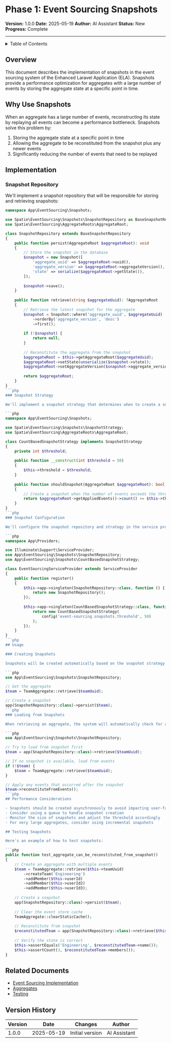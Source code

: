 # Phase 1: Event Sourcing Snapshots

**Version:** 1.0.0
**Date:** 2025-05-19
**Author:** AI Assistant
**Status:** New
**Progress:** Complete

---

<details>
<summary>Table of Contents</summary>

- [Overview](#overview)
- [Why Use Snapshots](#why-use-snapshots)
- [Implementation](#implementation)
  - [Snapshot Repository](#snapshot-repository)
  - [Snapshot Strategy](#snapshot-strategy)
  - [Snapshot Configuration](#snapshot-configuration)
- [Usage](#usage)
  - [Creating Snapshots](#creating-snapshots)
  - [Loading from Snapshots](#loading-from-snapshots)
- [Performance Considerations](#performance-considerations)
- [Testing Snapshots](#testing-snapshots)
- [Related Documents](#related-documents)
- [Version History](#version-history)
</details>

## Overview

This document describes the implementation of snapshots in the event sourcing system of the Enhanced Laravel Application (ELA). Snapshots provide a performance optimization for aggregates with a large number of events by storing the aggregate state at a specific point in time.

## Why Use Snapshots

When an aggregate has a large number of events, reconstructing its state by replaying all events can become a performance bottleneck. Snapshots solve this problem by:

1. Storing the aggregate state at a specific point in time
2. Allowing the aggregate to be reconstituted from the snapshot plus any newer events
3. Significantly reducing the number of events that need to be replayed

## Implementation

### Snapshot Repository

We'll implement a snapshot repository that will be responsible for storing and retrieving snapshots:

```php
namespace App\EventSourcing\Snapshots;

use Spatie\EventSourcing\Snapshots\SnapshotRepository as BaseSnapshotRepository;
use Spatie\EventSourcing\AggregateRoots\AggregateRoot;

class SnapshotRepository extends BaseSnapshotRepository
{
    public function persist(AggregateRoot $aggregateRoot): void
    {
        // Store the snapshot in the database
        $snapshot = new Snapshot([
            'aggregate_uuid' => $aggregateRoot->uuid(),
            'aggregate_version' => $aggregateRoot->aggregateVersion(),
            'state' => serialize($aggregateRoot->getState()),
        ]);
        
        $snapshot->save();
    }
    
    public function retrieve(string $aggregateUuid): ?AggregateRoot
    {
        // Retrieve the latest snapshot for the aggregate
        $snapshot = Snapshot::where('aggregate_uuid', $aggregateUuid)
            ->orderBy('aggregate_version', 'desc')
            ->first();
            
        if (!$snapshot) {
            return null;
        }
        
        // Reconstitute the aggregate from the snapshot
        $aggregateRoot = $this->getAggregateRoot($aggregateUuid);
        $aggregateRoot->setState(unserialize($snapshot->state));
        $aggregateRoot->setAggregateVersion($snapshot->aggregate_version);
        
        return $aggregateRoot;
    }
}
```php
### Snapshot Strategy

We'll implement a snapshot strategy that determines when to create a snapshot:

```php
namespace App\EventSourcing\Snapshots;

use Spatie\EventSourcing\Snapshots\SnapshotStrategy;
use Spatie\EventSourcing\AggregateRoots\AggregateRoot;

class CountBasedSnapshotStrategy implements SnapshotStrategy
{
    private int $threshold;
    
    public function __construct(int $threshold = 50)
    {
        $this->threshold = $threshold;
    }
    
    public function shouldSnapshot(AggregateRoot $aggregateRoot): bool
    {
        // Create a snapshot when the number of events exceeds the threshold
        return $aggregateRoot->getAppliedEvents()->count() >= $this->threshold;
    }
}
```php
### Snapshot Configuration

We'll configure the snapshot repository and strategy in the service provider:

```php
namespace App\Providers;

use Illuminate\Support\ServiceProvider;
use App\EventSourcing\Snapshots\SnapshotRepository;
use App\EventSourcing\Snapshots\CountBasedSnapshotStrategy;

class EventSourcingServiceProvider extends ServiceProvider
{
    public function register()
    {
        $this->app->singleton(SnapshotRepository::class, function () {
            return new SnapshotRepository();
        });
        
        $this->app->singleton(CountBasedSnapshotStrategy::class, function () {
            return new CountBasedSnapshotStrategy(
                config('event-sourcing.snapshots.threshold', 50)
            );
        });
    }
}
```php
## Usage

### Creating Snapshots

Snapshots will be created automatically based on the snapshot strategy. However, you can also create snapshots manually:

```php
use App\EventSourcing\Snapshots\SnapshotRepository;

// Get the aggregate
$team = TeamAggregate::retrieve($teamUuid);

// Create a snapshot
app(SnapshotRepository::class)->persist($team);
```php
### Loading from Snapshots

When retrieving an aggregate, the system will automatically check for a snapshot and use it if available:

```php
use App\EventSourcing\Snapshots\SnapshotRepository;

// Try to load from snapshot first
$team = app(SnapshotRepository::class)->retrieve($teamUuid);

// If no snapshot is available, load from events
if (!$team) {
    $team = TeamAggregate::retrieve($teamUuid);
}

// Apply any events that occurred after the snapshot
$team->reconstituteFromEvents();
```php
## Performance Considerations

- Snapshots should be created asynchronously to avoid impacting user-facing operations
- Consider using a queue to handle snapshot creation
- Monitor the size of snapshots and adjust the threshold accordingly
- For very large aggregates, consider using incremental snapshots

## Testing Snapshots

Here's an example of how to test snapshots:

```php
public function test_aggregate_can_be_reconstituted_from_snapshot()
{
    // Create an aggregate with multiple events
    $team = TeamAggregate::retrieve($this->teamUuid)
        ->createTeam('Engineering')
        ->addMember($this->userId)
        ->addMember($this->userId2)
        ->addMember($this->userId3);
        
    // Create a snapshot
    app(SnapshotRepository::class)->persist($team);
    
    // Clear the event store cache
    TeamAggregate::clearStaticCache();
    
    // Reconstitute from snapshot
    $reconstitutedTeam = app(SnapshotRepository::class)->retrieve($this->teamUuid);
    
    // Verify the state is correct
    $this->assertEquals('Engineering', $reconstitutedTeam->name());
    $this->assertCount(3, $reconstitutedTeam->members());
}
```

## Related Documents

- [Event Sourcing Implementation](050-implementation.md)
- [Aggregates](020-000-aggregates.md)
- [Testing](070-testing.md)

## Version History

| Version | Date | Changes | Author |
|---------|------|---------|--------|
| 1.0.0 | 2025-05-19 | Initial version | AI Assistant |
